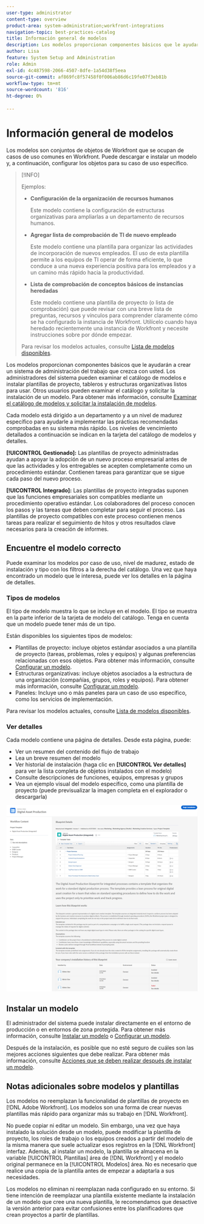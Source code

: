 ```yaml
---
user-type: administrator
content-type: overview
product-area: system-administration;workfront-integrations
navigation-topic: best-practices-catalog
title: Información general de modelos
description: Los modelos proporcionan componentes básicos que le ayudarán a crear un sistema de administración del trabajo que crezca con usted.
author: Lisa
feature: System Setup and Administration
role: Admin
exl-id: 4c487598-2066-4507-8dfe-1a54d38f5eea
source-git-commit: af869fc8f57458f0f006ab86d6c19fe07f3eb81b
workflow-type: tm+mt
source-wordcount: '816'
ht-degree: 0%

---
```


# Información general de modelos

Los modelos son conjuntos de objetos de Workfront que se ocupan de casos de uso comunes en Workfront. Puede descargar e instalar un modelo y, a continuación, configurar los objetos para su caso de uso específico.

>[!INFO]
>
>Ejemplos:
>
>* **Configuración de la organización de recursos humanos**
>
>   Este modelo contiene la configuración de estructuras organizativas para ampliarlas a un departamento de recursos humanos.
>
>* **Agregar lista de comprobación de TI de nuevo empleado**
>
>   Este modelo contiene una plantilla para organizar las actividades de incorporación de nuevos empleados. El uso de esta plantilla permite a los equipos de TI operar de forma eficiente, lo que conduce a una nueva experiencia positiva para los empleados y a un camino más rápido hacia la productividad.
>
>* **Lista de comprobación de conceptos básicos de instancias heredadas**
>
>    Este modelo contiene una plantilla de proyecto (o lista de comprobación) que puede revisar con una breve lista de preguntas, recursos y vínculos para comprender claramente cómo se ha configurado la instancia de Workfront. Utilícelo cuando haya heredado recientemente una instancia de Workfront y necesite instrucciones sobre por dónde empezar.
>
>Para revisar los modelos actuales, consulte [Lista de modelos disponibles](/help/quicksilver/administration-and-setup/blueprints/list-of-available-blueprints.md).


Los modelos proporcionan componentes básicos que le ayudarán a crear un sistema de administración del trabajo que crezca con usted. Los administradores del sistema pueden examinar el catálogo de modelos e instalar plantillas de proyecto, tableros y estructuras organizativas listos para usar. Otros usuarios pueden examinar el catálogo y solicitar la instalación de un modelo. Para obtener más información, consulte [Examinar el catálogo de modelos y solicitar la instalación de modelos](../../administration-and-setup/blueprints/browse-catalog.md).

Cada modelo está dirigido a un departamento y a un nivel de madurez específico para ayudarle a implementar las prácticas recomendadas comprobadas en su sistema más rápido. Los niveles de vencimiento detallados a continuación se indican en la tarjeta del catálogo de modelos y detalles.

**[!UICONTROL Gestionado]:** Las plantillas de proyecto administradas ayudan a apoyar la adopción de un nuevo proceso empresarial antes de que las actividades y los entregables se acepten completamente como un procedimiento estándar. Contienen tareas para garantizar que se sigue cada paso del nuevo proceso.

**[!UICONTROL Integrado]:** Las plantillas de proyecto integradas suponen que las funciones empresariales son compatibles mediante un procedimiento operativo estándar. Los colaboradores del proceso conocen los pasos y las tareas que deben completar para seguir el proceso. Las plantillas de proyecto compatibles con este proceso contienen menos tareas para realizar el seguimiento de hitos y otros resultados clave necesarios para la creación de informes.

## Encuentre el modelo correcto

Puede examinar los modelos por caso de uso, nivel de madurez, estado de instalación y tipo con los filtros a la derecha del catálogo. Una vez que haya encontrado un modelo que le interesa, puede ver los detalles en la página de detalles.

### Tipos de modelos

El tipo de modelo muestra lo que se incluye en el modelo. El tipo se muestra en la parte inferior de la tarjeta de modelo del catálogo. Tenga en cuenta que un modelo puede tener más de un tipo.

Están disponibles los siguientes tipos de modelos:

* Plantillas de proyecto: incluye objetos estándar asociados a una plantilla de proyecto (tareas, problemas, roles y equipos) y algunas preferencias relacionadas con esos objetos. Para obtener más información, consulte [Configurar un modelo](../../administration-and-setup/blueprints/configure-template-package.md).
* Estructuras organizativas: incluye objetos asociados a la estructura de una organización (compañías, grupos, roles y equipos). Para obtener más información, consulte [Configurar un modelo](../../administration-and-setup/blueprints/configure-template-package.md).
* Paneles: Incluye uno o más paneles para un caso de uso específico, como los servicios de implementación.
<!--
* Request queues: Includes one or more projects configured as request queues.
* Custom forms: Includes custom forms attached to another object type, such as a project or portfolio.
* Setup features: Includes one or more elements that are configured in the Setup area of Workfront, such as layout templates.
-->

Para revisar los modelos actuales, consulte [Lista de modelos disponibles](/help/quicksilver/administration-and-setup/blueprints/list-of-available-blueprints.md).

### Ver  detalles

Cada modelo contiene una página de detalles. Desde esta página, puede:

* Ver un resumen del contenido del flujo de trabajo
* Lea un breve resumen del modelo
* Ver historial de instalación (haga clic en **[!UICONTROL Ver detalles]** para ver la lista completa de objetos instalados con el modelo)
* Consulte descripciones de funciones, equipos, empresas y grupos
* Vea un ejemplo visual del modelo específico, como una plantilla de proyecto (puede previsualizar la imagen completa en el explorador o descargarla)

![[!UICONTROL Detalles del modelo] página](assets/blueprint-details-page-2022.png)

## Instalar un modelo

El administrador del sistema puede instalar directamente en el entorno de producción o en entornos de zona protegida. Para obtener más información, consulte [Instalar un modelo](../../administration-and-setup/blueprints/blueprints-install.md) o [Configurar un modelo](../../administration-and-setup/blueprints/configure-template-package.md).

Después de la instalación, es posible que no esté seguro de cuáles son las mejores acciones siguientes que debe realizar. Para obtener más información, consulte [Acciones que se deben realizar después de instalar un modelo](../../administration-and-setup/blueprints/best-next-actions-after-install.md).

## Notas adicionales sobre modelos y plantillas

Los modelos no reemplazan la funcionalidad de plantillas de proyecto en [!DNL Adobe Workfront]. Los modelos son una forma de crear nuevas plantillas más rápido para organizar más su trabajo en [!DNL Workfront].

No puede copiar ni editar un modelo. Sin embargo, una vez que haya instalado la solución desde un modelo, puede modificar la plantilla de proyecto, los roles de trabajo o los equipos creados a partir del modelo de la misma manera que suele actualizar esos registros en la [!DNL Workfront] interfaz. Además, al instalar un modelo, la plantilla se almacena en la variable [!UICONTROL Plantillas] área de [!DNL Workfront] y el modelo original permanece en la [!UICONTROL Modelos] área. No es necesario que realice una copia de la plantilla antes de empezar a adaptarla a sus necesidades.

Los modelos no eliminan ni reemplazan nada configurado en su entorno. Si tiene intención de reemplazar una plantilla existente mediante la instalación de un modelo que cree una nueva plantilla, le recomendamos que desactive la versión anterior para evitar confusiones entre los planificadores que crean proyectos a partir de plantillas.
